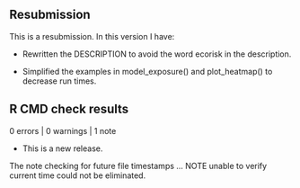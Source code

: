 ## Resubmission
This is a resubmission. In this version I have:

* Rewritten the DESCRIPTION to avoid the word ecorisk 
  in the description.

* Simplified the examples in model_exposure() and 
  plot_heatmap() to decrease run times.

## R CMD check results

0 errors | 0 warnings | 1 note

* This is a new release.

The note 
checking for future file timestamps ... NOTE
  unable to verify current time 
could not be eliminated. 